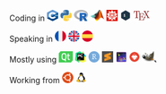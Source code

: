 
Coding in <img src="icons/cpp.png" width="20" height="20"> <img src="icons/python.png" width="20" height="20"> <img src="icons/r.png" width="25" height="20"> <img src="icons/matlab.png" width="25" height="20"> <img src="icons/mathematica.png" width="20" height="20"> <img src="icons/bash.png" width="20" height="20"> <img src="icons/tex.png" width="30" height="20">  

Speaking in <img src="icons/france.png" width="20" height="20"> <img src="icons/united-kingdom.png" width="20" height="20"> <img src="icons/spain.png" width="20" height="20">

Mostly using <img src="icons/qtcreator.png" width="25" height="20"> <img src="icons/pycharm.png" width="20" height="20"> <img src="icons/rstudio.png" width="20" height="20"> <img src="icons/sublime.svg" width="20" height="20"> <img src="icons/texstudio.png" width="20" height="20"> <img src="icons/inkscape.png" width="20" height="20"> <img src="icons/gimp.png" width="25" height="20"> 

Working from <img src="icons/ubuntu.png" width="20" height="20"> <img src="icons/linux.png" width="20" height="20"> 
